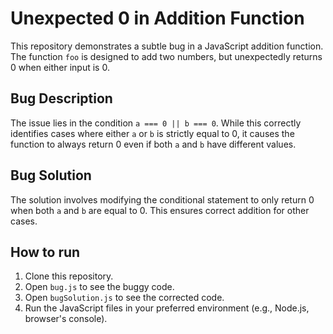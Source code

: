 # Unexpected 0 in Addition Function

This repository demonstrates a subtle bug in a JavaScript addition function. The function `foo` is designed to add two numbers, but unexpectedly returns 0 when either input is 0.

## Bug Description

The issue lies in the condition `a === 0 || b === 0`. While this correctly identifies cases where either `a` or `b` is strictly equal to 0, it causes the function to always return 0 even if both `a` and `b` have different values.

## Bug Solution

The solution involves modifying the conditional statement to only return 0 when both `a` and `b` are equal to 0. This ensures correct addition for other cases.

## How to run

1. Clone this repository.
2. Open `bug.js` to see the buggy code.
3. Open `bugSolution.js` to see the corrected code.
4. Run the JavaScript files in your preferred environment (e.g., Node.js, browser's console).